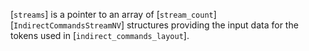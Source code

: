 [`streams`] is a pointer to an array of [`stream_count`][`IndirectCommandsStreamNV`] structures providing the input data for
the tokens used in [`indirect_commands_layout`].